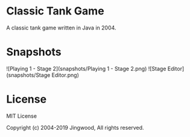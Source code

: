 # Classic Tank Game

A classic tank game written in Java in 2004.

# Snapshots

![Playing 1 - Stage 2](snapshots/Playing 1 - Stage 2.png)
![Stage Editor](snapshots/Stage Editor.png)

# License

MIT License

Copyright (c) 2004-2019 Jingwood, All rights reserved.
